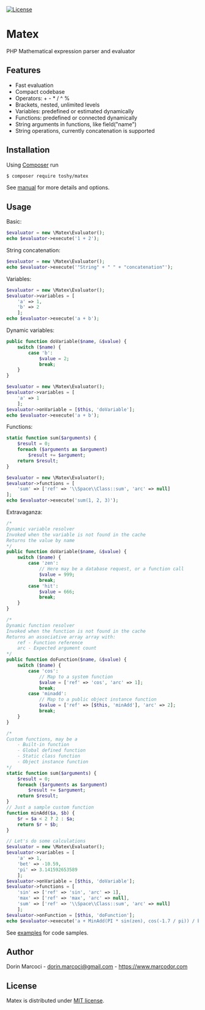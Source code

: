 [![License](https://img.shields.io/github/license/ToshY/matex)](LICENSE.md)


# Matex

PHP Mathematical expression parser and evaluator


## Features

* Fast evaluation
* Compact codebase
* Operators: + - * / ^ %
* Brackets, nested, unlimited levels
* Variables: predefined or estimated dynamically
* Functions: predefined or connected dynamically
* String arguments in functions, like field("name")
* String operations, currently concatenation is supported


## Installation

Using [Composer](https://getcomposer.org) run

```bash
$ composer require toshy/matex
```

See [manual](doc/MANUAL.md) for more details and options.


## Usage

Basic:
```php
$evaluator = new \Matex\Evaluator();
echo $evaluator->execute('1 + 2');
```

String concatenation:
```php
$evaluator = new \Matex\Evaluator();
echo $evaluator->execute('"String" + " " + "concatenation"');
```

Variables:
```php
$evaluator = new \Matex\Evaluator();
$evaluator->variables = [
	'a' => 1,
	'b' => 2
	];
echo $evaluator->execute('a + b');
```

Dynamic variables:
```php
public function doVariable($name, &$value) {
	switch ($name) {
		case 'b':
			$value = 2;
			break;
	}
}

$evaluator = new \Matex\Evaluator();
$evaluator->variables = [
	'a' => 1
	];
$evaluator->onVariable = [$this, 'doVariable'];
echo $evaluator->execute('a + b');
```

Functions:
```php
static function sum($arguments) {
	$result = 0;
	foreach ($arguments as $argument)
		$result += $argument;
	return $result;
}

$evaluator = new \Matex\Evaluator();
$evaluator->functions = [
	'sum' => ['ref' => '\\Space\\Class::sum', 'arc' => null]
];
echo $evaluator->execute('sum(1, 2, 3)');
```

Extravaganza:
```php
/*
Dynamic variable resolver
Invoked when the variable is not found in the cache
Returns the value by name
*/
public function doVariable($name, &$value) {
	switch ($name) {
		case 'zen':
			// Here may be a database request, or a function call
			$value = 999;
			break;
		case 'hit':
			$value = 666;
			break;
	}
}

/*
Dynamic function resolver
Invoked when the function is not found in the cache
Returns an associative array array with:
	ref - Function reference
	arc - Expected argument count
*/
public function doFunction($name, &$value) {
	switch ($name) {
		case 'cos':
			// Map to a system function
			$value = ['ref' => 'cos', 'arc' => 1];
			break;
		case 'minadd':
			// Map to a public object instance function
			$value = ['ref' => [$this, 'minAdd'], 'arc' => 2];
			break;
	}
}

/*
Custom functions, may be a
	- Built-in function
	- Global defined function
	- Static class function
	- Object instance function
*/
static function sum($arguments) {
	$result = 0;
	foreach ($arguments as $argument)
		$result += $argument;
	return $result;
}
// Just a sample custom function
function minAdd($a, $b) {
	$r = $a < 2 ? 2 : $a;
	return $r + $b;
}

// Let's do some calculations
$evaluator = new \Matex\Evaluator();
$evaluator->variables = [
	'a' => 1,
	'bet' => -10.59,
	'pi' => 3.141592653589
	];
$evaluator->onVariable = [$this, 'doVariable'];
$evaluator->functions = [
	'sin' => ['ref' => 'sin', 'arc' => 1],
	'max' => ['ref' => 'max', 'arc' => null],
	'sum' => ['ref' => '\\Space\\Class::sum', 'arc' => null]
	];
$evaluator->onFunction = [$this, 'doFunction'];
echo $evaluator->execute('a + MinAdd(PI * sin(zen), cos(-1.7 / pi)) / bet ^ ((A + 2) * 2) + sum(5, 4, max(6, hit))');
```

See [examples](examples/README.md) for code samples.


## Author

Dorin Marcoci - <dorin.marcoci@gmail.com> - <https://www.marcodor.com>


## License

Matex is distributed under [MIT license](LICENSE.md).
